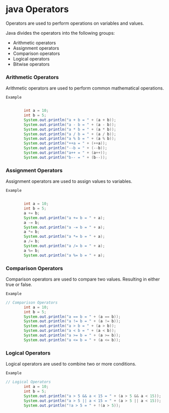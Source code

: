 # java Operators

Operators are used to perform operations on variables and values.

Java divides the operators into the following groups:

- Arithmetic operators
- Assignment operators
- Comparison operators
- Logical operators
- Bitwise operators

### Arithmetic Operators

Arithmetic operators are used to perform common mathematical operations.

`Example`

```java

        int a = 10;
        int b = 5;
        System.out.println("a + b = " + (a + b));
        System.out.println("a - b = " + (a - b));
        System.out.println("a * b = " + (a * b));
        System.out.println("a / b = " + (a / b));
        System.out.println("a % b = " + (a % b));
        System.out.println("++a = " + (++a));
        System.out.println("--b = " + (--b));
        System.out.println("a++ = " + (a++));
        System.out.println("b-- = " + (b--));
```

### Assignment Operators

Assignment operators are used to assign values to variables.

`Example`

```java

        int a = 10;
        int b = 5;
        a += b;
        System.out.println("a += b = " + a);
        a -= b;
        System.out.println("a -= b = " + a);
        a *= b;
        System.out.println("a *= b = " + a);
        a /= b;
        System.out.println("a /= b = " + a);
        a %= b;
        System.out.println("a %= b = " + a);
```

### Comparison Operators

Comparison operators are used to compare two values. Resulting in either true or false.

`Example`

```java
// Comparison Operators
        int a = 10;
        int b = 5;
        System.out.println("a == b = " + (a == b));
        System.out.println("a != b = " + (a != b));
        System.out.println("a > b = " + (a > b));
        System.out.println("a < b = " + (a < b));
        System.out.println("a >= b = " + (a >= b));
        System.out.println("a <= b = " + (a <= b));
```

### Logical Operators

Logical operators are used to combine two or more conditions.

`Example`

```java
// Logical Operators
        int a = 10;
        int b = 5;
        System.out.println("a > 5 && a < 15 = " + (a > 5 && a < 15));
        System.out.println("a > 5 || a < 15 = " + (a > 5 || a < 15));
        System.out.println("!a > 5 = " + !(a > 5));
```

